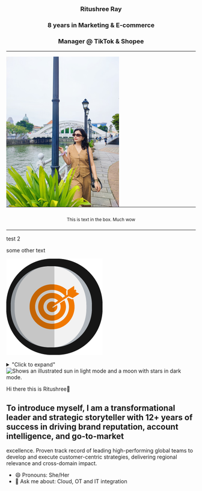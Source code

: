 <h3 align="center">
  Ritushree Ray
</h3>
<h3 align="center">
  8 years in Marketing & E-commerce
</h3>
<h3 align="center">
  Manager @ TikTok & Shopee
</h3>

---


<img align="left" width="300" height="400" style="float: left" src="https://github.com/ritushree-ray/ritushree-ray/blob/main/Images/smart%20casual1.jpg" />




<div align="left">
<table>
<tbody>
<td align="center">
<img width="500" height="0"><br>
<sub>This is text in the box. Much wow</sub><br>
<img width="500" height=0">
</td>
</tbody>
</table>
</div>


test 2


some other text




<p align="left">
  <img width="256" height="256" src="https://github.com/ritushree-ray/ritushree-ray/blob/main/Images/market_strategy_21523.png">
</p>



<details>
<summary>"Click to expand"</summary>
this is hidden
</details>


<picture>
  <source media="(prefers-color-scheme: dark)" srcset="https://freesvg.org/img/Marketing_Mix_4P.png">
  <source media="(prefers-color-scheme: dark)" srcset="https://user-images.githubusercontent.com/25423296/163456776-7f95b81a-f1ed-45f7-b7ab-8fa810d529fa.png">
  <source media="(prefers-color-scheme: light)" srcset="https://user-images.githubusercontent.com/25423296/163456779-a8556205-d0a5-45e2-ac17-42d089e3c3f8.png">
  <img alt="Shows an illustrated sun in light mode and a moon with stars in dark mode." src="https://user-images.githubusercontent.com/25423296/163456779-a8556205-d0a5-45e2-ac17-42d089e3c3f8.png">
</picture>

Hi there this is Ritushree👋

## To introduce myself, I am a transformational leader and strategic storyteller with 12+ years of success in driving brand reputation, account intelligence, and go-to-market
excellence. Proven track record of leading high-performing global teams to develop and execute customer-centric strategies, delivering regional
relevance and cross-domain impact.

- 😄 Pronouns: She/Her
- 💬 Ask me about:  Cloud, OT and IT integration

<!--
**ritushree-ray/ritushree-ray** is a ✨ _special_ ✨ repository because its `README.md` (this file) appears on your GitHub profile.

Here are some ideas to get you started:

- 🔭 I’m currently working on ...
- 🌱 I’m currently learning ...
- 👯 I’m looking to collaborate on ...
- 🤔 I’m looking for help with ...
- 💬 Ask me about ...
- 📫 How to reach me: ...
- 😄 Pronouns: ...
- ⚡ Fun fact: ...
-->
